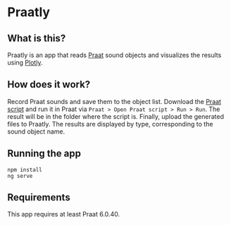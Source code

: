 # Praatly

## What is this?
Praatly is an app that reads [Praat](http://www.fon.hum.uva.nl/praat/) sound objects and visualizes the results using [Plotly](https://plot.ly/javascript/).

## How does it work?
Record Praat sounds and save them to the object list. Download the [Praat script](src/assets/praatscript.praat) and run it in Praat via `Praat > Open Praat script > Run > Run`. The result will be in the folder where the script is. Finally, upload the generated files to Praatly. The results are displayed by type, corresponding to the sound object name.

## Running the app
```
npm install
ng serve
```

## Requirements
This app requires at least Praat 6.0.40.
